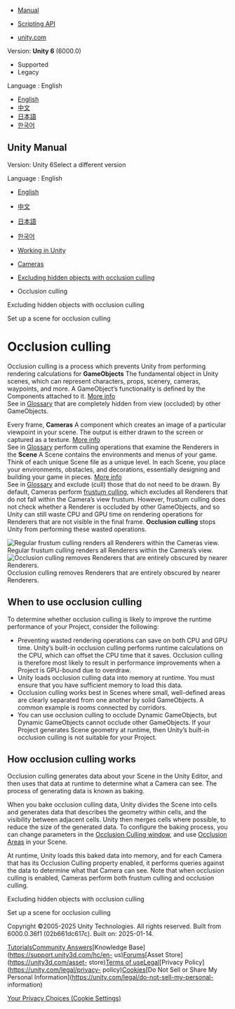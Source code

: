 [](https://docs.unity3d.com)

  * [Manual](../Manual/index.html)
  * [Scripting API](../ScriptReference/index.html)

  * [unity.com](https://unity.com/)

Version: **Unity 6** (6000.0)

  * Supported
  * Legacy

Language : English

  * [English](/Manual/OcclusionCulling.html)
  * [中文](/cn/current/Manual/OcclusionCulling.html)
  * [日本語](/ja/current/Manual/OcclusionCulling.html)
  * [한국어](/kr/current/Manual/OcclusionCulling.html)

[](https://docs.unity3d.com)

## Unity Manual

Version: Unity 6Select a different version

Language : English

  * [English](/Manual/OcclusionCulling.html)
  * [中文](/cn/current/Manual/OcclusionCulling.html)
  * [日本語](/ja/current/Manual/OcclusionCulling.html)
  * [한국어](/kr/current/Manual/OcclusionCulling.html)

  * [Working in Unity](working-in-unity.html)
  * [Cameras](Cameras.html)
  * [Excluding hidden objects with occlusion culling](OcclusionCulling-landing.html)
  * Occlusion culling

[](OcclusionCulling-landing.html)

Excluding hidden objects with occlusion culling

[](occlusion-culling-getting-started.html)

Set up a scene for occlusion culling

# Occlusion culling

Occlusion culling is a process which prevents Unity from performing rendering
calculations for **GameObjects** The fundamental object in Unity scenes, which
can represent characters, props, scenery, cameras, waypoints, and more. A
GameObject’s functionality is defined by the Components attached to it. [More
info](class-GameObject.html)  
See in [Glossary](Glossary.html#GameObject) that are completely hidden from
view (occluded) by other GameObjects.

Every frame, **Cameras** A component which creates an image of a particular
viewpoint in your scene. The output is either drawn to the screen or captured
as a texture. [More info](CamerasOverview.html)  
See in [Glossary](Glossary.html#Camera) perform culling operations that
examine the Renderers in the **Scene** A Scene contains the environments and
menus of your game. Think of each unique Scene file as a unique level. In each
Scene, you place your environments, obstacles, and decorations, essentially
designing and building your game in pieces. [More info](CreatingScenes.html)  
See in [Glossary](Glossary.html#Scene) and exclude (cull) those that do not
need to be drawn. By default, Cameras perform [frustum
culling](UnderstandingFrustum.html), which excludes all Renderers that do not
fall within the Camera’s view frustum. However, frustum culling does not check
whether a Renderer is occluded by other GameObjects, and so Unity can still
waste CPU and GPU time on rendering operations for Renderers that are not
visible in the final frame. **Occlusion culling** stops Unity from performing
these wasted operations.

![Regular frustum culling renders all Renderers within the Cameras
view.](../uploads/Main/OcclusionFrustumCulling.jpg) Regular frustum culling
renders all Renderers within the Camera’s view. ![Occlusion culling removes
Renderers that are entirely obscured by nearer
Renderers.](../uploads/Main/OcclusionFullCulling.jpg) Occlusion culling
removes Renderers that are entirely obscured by nearer Renderers.

## When to use occlusion culling

To determine whether occlusion culling is likely to improve the runtime
performance of your Project, consider the following:

  * Preventing wasted rendering operations can save on both CPU and GPU time. Unity’s built-in occlusion culling performs runtime calculations on the CPU, which can offset the CPU time that it saves. Occlusion culling is therefore most likely to result in performance improvements when a Project is GPU-bound due to overdraw.
  * Unity loads occlusion culling data into memory at runtime. You must ensure that you have sufficient memory to load this data.
  * Occlusion culling works best in Scenes where small, well-defined areas are clearly separated from one another by solid GameObjects. A common example is rooms connected by corridors.
  * You can use occlusion culling to occlude Dynamic GameObjects, but Dynamic GameObjects cannot occlude other GameObjects. If your Project generates Scene geometry at runtime, then Unity’s built-in occlusion culling is not suitable for your Project.

## How occlusion culling works

Occlusion culling generates data about your Scene in the Unity Editor, and
then uses that data at runtime to determine what a Camera can see. The process
of generating data is known as baking.

When you bake occlusion culling data, Unity divides the Scene into cells and
generates data that describes the geometry within cells, and the visibility
between adjacent cells. Unity then merges cells where possible, to reduce the
size of the generated data. To configure the baking process, you can change
parameters in the [Occlusion Culling window](occlusion-culling-window.html),
and use [Occlusion Areas](class-OcclusionArea.html) in your Scene.

At runtime, Unity loads this baked data into memory, and for each Camera that
has its Occlusion Culling property enabled, it performs queries against the
data to determine what that Camera can see. Note that when occlusion culling
is enabled, Cameras perform both frustum culling and occlusion culling.

[](OcclusionCulling-landing.html)

Excluding hidden objects with occlusion culling

[](occlusion-culling-getting-started.html)

Set up a scene for occlusion culling

Copyright ©2005-2025 Unity Technologies. All rights reserved. Built from
6000.0.36f1 (02b661dc617c). Built on: 2025-01-14.

[Tutorials](https://learn.unity.com/)[Community
Answers](https://answers.unity3d.com)[Knowledge
Base](https://support.unity3d.com/hc/en-
us)[Forums](https://forum.unity3d.com)[Asset Store](https://unity3d.com/asset-
store)[Terms of
use](https://docs.unity3d.com/Manual/TermsOfUse.html)[Legal](https://unity.com/legal)[Privacy
Policy](https://unity.com/legal/privacy-
policy)[Cookies](https://unity.com/legal/cookie-policy)[Do Not Sell or Share
My Personal Information](https://unity.com/legal/do-not-sell-my-personal-
information)

[Your Privacy Choices (Cookie Settings)](javascript:void\(0\);)

